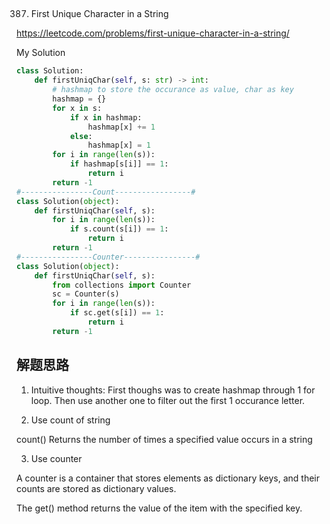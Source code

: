 ## 
387. First Unique Character in a String

https://leetcode.com/problems/first-unique-character-in-a-string/

My Solution

```python
class Solution:
    def firstUniqChar(self, s: str) -> int:
        # hashmap to store the occurance as value, char as key
        hashmap = {}
        for x in s:
            if x in hashmap:
                hashmap[x] += 1
            else:
                hashmap[x] = 1
        for i in range(len(s)):
            if hashmap[s[i]] == 1:
                return i
        return -1
#----------------Count-----------------#
class Solution(object):
    def firstUniqChar(self, s):
        for i in range(len(s)):
            if s.count(s[i]) == 1:
                return i
        return -1
#----------------Counter----------------#
class Solution(object):
    def firstUniqChar(self, s):
        from collections import Counter
        sc = Counter(s)
        for i in range(len(s)):
            if sc.get(s[i]) == 1:
                return i
        return -1
```
## 解题思路
1. Intuitive thoughts: First thoughs was to create hashmap through 1 for loop. Then use another one to filter out the first 1 occurance letter.

2. Use count of string

count()	Returns the number of times a specified value occurs in a string

3. Use counter

A counter is a container that stores elements as dictionary keys, and their counts are stored as dictionary values.

The get() method returns the value of the item with the specified key.

